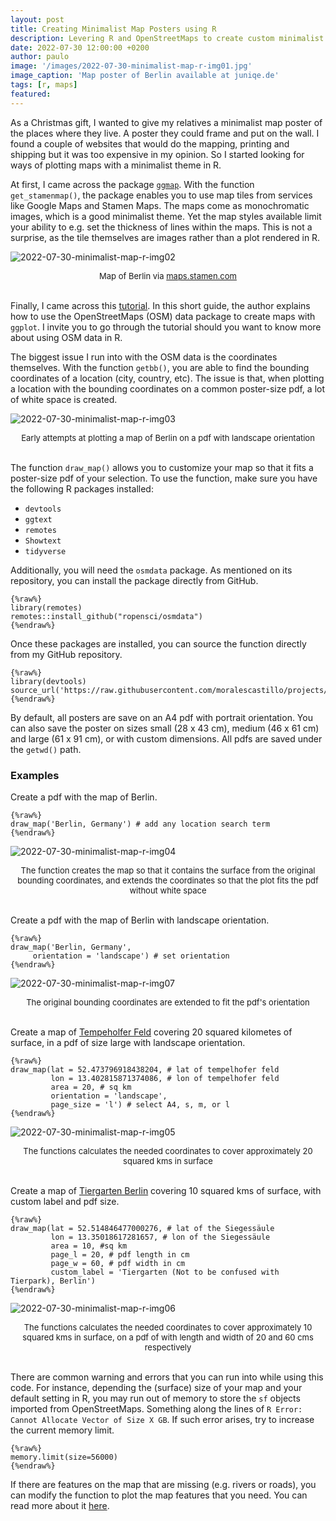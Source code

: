 ```yaml
---
layout: post
title: Creating Minimalist Map Posters using R  
description: Levering R and OpenStreetMaps to create custom minimalist posters
date: 2022-07-30 12:00:00 +0200
author: paulo
image: '/images/2022-07-30-minimalist-map-r-img01.jpg'
image_caption: 'Map poster of Berlin available at juniqe.de'
tags: [r, maps]
featured: 
---
```


As a Christmas gift, I wanted to give my relatives a minimalist map poster of the places where they live. A poster they could frame and put on the wall. I found a couple of websites that would do the mapping, printing and shipping but it was too expensive in my opinion. So I started looking for ways of plotting maps with a minimalist theme in R. 

At first, I came across the package [`ggmap`](https://www.rdocumentation.org/packages/ggmap/versions/3.0.0). With the function `get_stamenmap()`, the package enables you to use map tiles from services like Google Maps and Stamen Maps. The maps come as monochromatic images, which is a good minimalist theme. Yet the map styles available limit your ability to e.g. set the thickness of lines within the maps. This is not a surprise, as the tile themselves are images rather than a plot rendered in R.  

![2022-07-30-minimalist-map-r-img02](/images/2022-07-30-minimalist-map-r-img02.jpg) 
<font size="-1"><center><span>Map of Berlin via <a href="http://maps.stamen.com/toner/#12/52.5269/13.4315">maps.stamen.com</a></span></center></font>
<br>

Finally, I came across this [tutorial](http://joshuamccrain.com/tutorials/maps/streets_tutorial.html). In this short guide, the author explains how to use the OpenStreetMaps (OSM) data package to create maps with `ggplot`. I invite you to go through the tutorial should you want to know more about using OSM data in R.  

The biggest issue I run into with the OSM data is the coordinates themselves. With the function `getbb()`, you are able to find the bounding coordinates of a location (city, country, etc). The issue is that, when plotting a location with the bounding coordinates on a common poster-size pdf, a lot of white space is created.  

![2022-07-30-minimalist-map-r-img03](/images/2022-07-30-minimalist-map-r-img03.jpg) 
<font size="-1"><center><span>Early attempts at plotting a map of Berlin on a pdf with landscape orientation</span></center></font>
<br>

The function `draw_map()` allows you to customize your map so that it fits a poster-size pdf of your selection. To use the function, make sure you have the following R packages installed:  

- `devtools`  
- `ggtext`  
- `remotes`
- `Showtext`
- `tidyverse`  

Additionally, you will need the `osmdata` package. As mentioned on its repository, you can install the package directly from GitHub.   

	{%raw%}
	library(remotes)
	remotes::install_github("ropensci/osmdata")
	{%endraw%}

Once these packages are installed, you can source the function directly from my GitHub repository.
 
	{%raw%}
	library(devtools)
	source_url('https://raw.githubusercontent.com/moralescastillo/projects/master/func_draw_map.R')
	{%endraw%}

By default, all posters are save on an A4 pdf with portrait orientation. You can also save the poster on sizes small (28 x 43 cm), medium (46 x 61 cm) and large (61 x 91 cm), or with custom dimensions. All pdfs are saved under the `getwd()` path.
 
### Examples  

Create a pdf with the map of Berlin. 

	{%raw%}
	draw_map('Berlin, Germany') # add any location search term
	{%endraw%}

![2022-07-30-minimalist-map-r-img04](/images/2022-07-30-minimalist-map-r-img04.jpg)
<font size="-1"><center><span>The function creates the map so that it contains the surface from the original bounding coordinates, and extends the coordinates so that the plot fits the pdf without white space</span></center></font>
<br>

Create a pdf with the map of Berlin with landscape orientation. 

	{%raw%}
	draw_map('Berlin, Germany',
         orientation = 'landscape') # set orientation
	{%endraw%}

![2022-07-30-minimalist-map-r-img07](/images/2022-07-30-minimalist-map-r-img07.jpg)
<font size="-1"><center><span>The original bounding coordinates are extended to fit the pdf's orientation</span></center></font>
<br>

Create a map of [Tempeholfer Feld](https://www.openstreetmap.org/search?query=tempelhofer%20feld%20berlin#map=15/52.4745/13.4033) covering 20 squared kilometes of surface, in a pdf of size large with landscape orientation.   

	{%raw%}
	draw_map(lat = 52.473796918438204, # lat of tempelhofer feld
			 lon = 13.402815871374086, # lon of tempelhofer feld
			 area = 20, # sq km
			 orientation = 'landscape',
			 page_size = 'l') # select A4, s, m, or l
	{%endraw%}

![2022-07-30-minimalist-map-r-img05](/images/2022-07-30-minimalist-map-r-img05.jpg)
<font size="-1"><center><span>The functions calculates the needed coordinates to cover approximately 20 squared kms in surface</span></center></font>
<br>

Create a map of [Tiergarten Berlin](https://www.openstreetmap.org/search?query=tiergarten%20berlin#map=14/52.5108/13.3538) covering 10 squared kms of surface, with custom label and pdf size.

	{%raw%}
	draw_map(lat = 52.514846477000276, # lat of the Siegessäule
			 lon = 13.35018617281657, # lon of the Siegessäule
			 area = 10, #sq km
			 page_l = 20, # pdf length in cm
			 page_w = 60, # pdf width in cm
			 custom_label = 'Tiergarten (Not to be confused with Tierpark), Berlin')  
	{%endraw%}
	 
![2022-07-30-minimalist-map-r-img06](/images/2022-07-30-minimalist-map-r-img06.jpg)
<font size="-1"><center><span>The functions calculates the needed coordinates to cover approximately 10 squared kms in surface, on a pdf of with length and width of 20 and 60 cms respectively</span></center></font>
<br>

There are common warning and errors that you can run into while using this code. For instance, depending the (surface) size of your map and your default setting in R, you may run out of memory to store the `sf` objects imported from OpenStreetMaps. Something along the lines of `R Error: Cannot Allocate Vector of Size X GB`. If such error arises, try to increase the current memory limit.  

	{%raw%}
	memory.limit(size=56000)
	{%endraw%}

If there are features on the map that are missing (e.g. rivers or roads), you can modify the function to plot the map features that you need. You can read more about it [here](/blog/2021/02/20/osm-feature-r.html). 
